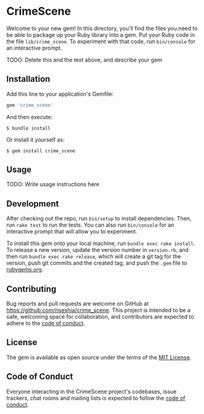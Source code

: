 # CrimeScene

Welcome to your new gem! In this directory, you'll find the files you need to be able to package up your Ruby library into a gem. Put your Ruby code in the file `lib/crime_scene`. To experiment with that code, run `bin/console` for an interactive prompt.

TODO: Delete this and the text above, and describe your gem

## Installation

Add this line to your application's Gemfile:

```ruby
gem 'crime_scene'
```

And then execute:

    $ bundle install

Or install it yourself as:

    $ gem install crime_scene

## Usage

TODO: Write usage instructions here

## Development

After checking out the repo, run `bin/setup` to install dependencies. Then, run `rake test` to run the tests. You can also run `bin/console` for an interactive prompt that will allow you to experiment.

To install this gem onto your local machine, run `bundle exec rake install`. To release a new version, update the version number in `version.rb`, and then run `bundle exec rake release`, which will create a git tag for the version, push git commits and the created tag, and push the `.gem` file to [rubygems.org](https://rubygems.org).

## Contributing

Bug reports and pull requests are welcome on GitHub at https://github.com/riseshia/crime_scene. This project is intended to be a safe, welcoming space for collaboration, and contributors are expected to adhere to the [code of conduct](https://github.com/riseshia/crime_scene/blob/master/CODE_OF_CONDUCT.md).

## License

The gem is available as open source under the terms of the [MIT License](https://opensource.org/licenses/MIT).

## Code of Conduct

Everyone interacting in the CrimeScene project's codebases, issue trackers, chat rooms and mailing lists is expected to follow the [code of conduct](https://github.com/[USERNAME]/crime_scene/blob/master/CODE_OF_CONDUCT.md).
